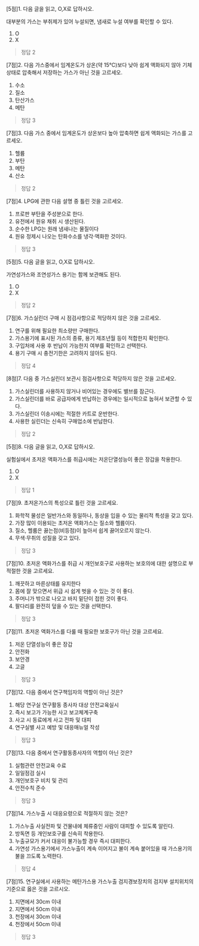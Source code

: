 [5점]1. 다음 글을 읽고, O,X로 답하시오.

대부분의 가스는 부취제가 있어 누설되면, 냄새로 누설 여부를 확인할 수 있다.

1. O
2. X
> 정답	2

 

[7점]2. 다음 가스중에서 임계온도가 상온(약 15℃)보다 낮아 쉽게 액화되지 않아 기체 상태로 압축해서 저장하는 가스가 아닌 것을 고르세오.

1. 수소
2. 질소
3. 탄산가스
4. 메탄
> 정답	3

 

[7점]3. 다음 가스 중에서 임계온도가 상온보다 높아 압축하면 쉽게 액화되는 가스를 고르세오.

1. 헬륨
2. 부탄
3. 메탄
4. 산소
> 정답	2

 

[7점]4. LPG에 관한 다음 설명 중 틀린 것을 고르세오.

1. 프로판 부탄을 주성분으로 한다.
2. 유전에서 원유 채취 시 생산된다.
3. 순수한 LPG는 원래 냄새나는 물질이다
4. 원유 정제시 나오는 탄화수소를 냉각·액화한 것이다.
> 정답	3

 

[5점]5. 다음 글을 읽고, O,X로 답하시오.

가연성가스와 조연성가스 용기는 함께 보관해도 된다.

1. O
2. X
> 정답	2

 

[7점]6. 가스실린더 구매 시 점검사항으로 적당하지 않은 것을 고르세오.

1. 연구를 위해 필요한 최소량만 구매한다.
2. 가스용기에 표시된 가스의 종류, 용기 제조년월 등이 적합한지 확인한다.
3. 구입처에 사용 후 반납이 가능한지 여부를 확인하고 선택한다.
4. 용기 구매 시 충전기한은 고려하지 않아도 된다.
> 정답	4

 

[8점]7. 다음 중 가스실린더 보관시 점검사항으로 적당하지 않은 것을 고르세오.

1. 가스실린더를 사용하지 않거나 비어있는 경우에도 밸브를 잠근다.
2. 가스실린더를 바로 공급자에게 반납하는 경우에는 일시적으로 눕혀서 보관할 수 있다.
3. 가스실린더 이송시에는 적절한 카트로 운반한다.
4. 사용한 실린더는 신속히 구매업소에 반납한다.
> 정답	2

 

[5점]8. 다음 글을 읽고, O,X로 답하시오.

실험실에서 초저온 액화가스를 취급시에는 저온단열성능이 좋은 장갑을 착용한다.

1. O
2. X
> 정답	1

 

[7점]9. 초저온가스의 특성으로 틀린 것을 고르세요.

1. 화학적 물성은 일반가스와 동일하나, 동상을 입을 수 있는 물리적 특성을 갖고 있다.
2. 가장 많이 이용되는 초저온 액화가스는 질소와 헬륨이다.
3. 질소, 헬륨은 끓는점(비등점)이 높아서 쉽게 끓어오르지 않는다.
4. 무색·무취의 성질을 갖고 있다.
> 정답	3

 

[7점]10. 초저온 액화가스를 취급 시 개인보호구로 사용하는 보호의에 대한 설명으로 부적절한 것을 고르세요.

1. 깨끗하고 마른상태를 유지한다
2. 몸에 잘 맞으면서 위급 시 쉽게 벗을 수 있는 것 이 좋다.
3. 주머니가 밖으로 나오고 바지 밑단이 접힌 것이 좋다.
4. 팔다리를 완전히 덮을 수 있는 것을 선택한다.
> 정답	3

 

[7점]11. 초저온 액화가스를 다룰 때 필요한 보호구가 아닌 것을 고르세요.

1. 저온 단열성능이 좋은 장갑
2. 안전화
3. 보안경
4. 고글
> 정답	3

 

[7점]12. 다음 중에서 연구책임자의 역할이 아닌 것은?

1. 해당 연구실 연구활동 종사자 대상 안전교육실시
2. 즉시 보고가 가능한 사고 보고체계구축
3. 사고 시 동료에게 사고 전파 및 대피
4. 연구실별 사고 예방 및 대응매뉴얼 작성
> 정답	3

 

[7점]13. 다음 중에서 연구활동종사자의 역할이 아닌 것은?

1. 실험관련 안전교육 수료
2. 일일점검 실시
3. 개인보호구 비치 및 관리
4. 안전수칙 준수
> 정답	3

 

[7점]14. 가스누출 시 대응요령으로 적절하지 않는 것은?

1. 가스누출 사실전파 및 건물내에 체류중인 사람이 대피할 수 있도록 알린다.
2. 방독면 등 개인보호구를 신속히 착용한다.
3. 누출규모가 커서 대응이 불가능할 경우 즉시 대피한다.
4. 가연성 가스용기에서 가스누출이 계속 이어지고 불이 계속 붙어있을 때 가스용기의 불을 끄도록 노력한다.
> 정답	4

 

[7점]15. 연구실에서 사용하는 메탄가스용 가스누출 검지경보장치의 검지부 설치위치의 기준으로 옳은 것을 고르시오.

1. 지면에서 30cm 이내
2. 지면에서 50cm 이내
3. 천장에서 30cm 이내
4. 천장에서 50cm 이내
> 정답	3

 

